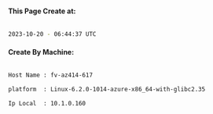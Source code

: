 
   
#### This Page Create at:

```bash

2023-10-20 - 06:44:37 UTC

```

#### Create By Machine:

```bash

Host Name : fv-az414-617

platform  : Linux-6.2.0-1014-azure-x86_64-with-glibc2.35

Ip Local  : 10.1.0.160

```

